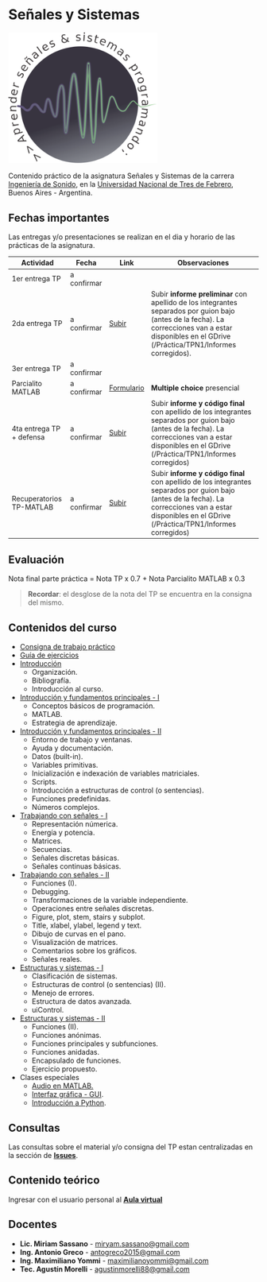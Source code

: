 # Señales y Sistemas

<img src="LogoPractica.png" class="center" width="300"/>

Contenido práctico de la asignatura Señales y Sistemas de la carrera [Ingeniería de Sonido](https://www.untref.edu.ar/carrera/ingenieria-de-sonido), en la [Universidad Nacional de Tres de Febrero](https://www.untref.edu.ar), Buenos Aires - Argentina.

## Fechas importantes
Las entregas y/o presentaciones se realizan en el dia y horario de las prácticas de la asignatura.

| Actividad | Fecha | Link | Observaciones
| ---------- | ---- | ---- | --------- |
| 1er entrega TP | a confirmar |  |
| 2da entrega TP | a confirmar | [Subir](https://www.dropbox.com/request/9YcAGMs2enpmEgz4JwPF)| Subir **informe preliminar** con apellido de los integrantes separados por guion bajo (antes de la fecha). La correcciones van a estar disponibles en el GDrive (/Práctica/TPN1/Informes corregidos).|
| 3er entrega TP | a confirmar | 
| Parcialito MATLAB | a confirmar | [Formulario](https://forms.gle/FhRTqopTm7CvU4uk7)| **Multiple choice** presencial |
| 4ta entrega TP + defensa | a confirmar |[Subir](https://www.dropbox.com/request/HL7I2C9RxEPRcj8X8d1I) | Subir **informe y código final** con apellido de los integrantes separados por guion bajo (antes de la fecha). La correcciones van a estar disponibles en el GDrive (/Práctica/TPN1/Informes corregidos)|
| Recuperatorios TP-MATLAB  | a confirmar |[Subir](https://www.dropbox.com/request/HL7I2C9RxEPRcj8X8d1I) | Subir **informe y código final** con apellido de los integrantes separados por guion bajo (antes de la fecha). La correcciones van a estar disponibles en el GDrive (/Práctica/TPN1/Informes corregidos)|

## Evaluación
Nota final parte práctica = Nota TP x 0.7 + Nota Parcialito MATLAB x 0.3

> **Recordar**: el desglose de la nota del TP se encuentra en la consigna del mismo.

## Contenidos del curso

* [Consigna de trabajo práctico](consigna_TP.pdf)
* [Guía de ejercicios](GUIA_DE_EJERCICIOS.pdf)
* [Introducción](https://docs.google.com/presentation/d/1gEb5sLCnzbIypZ-_O4A_d9vsVgYbpxo3E62I9krsjjM/edit?usp=sharing)
    * Organización.
    * Bibliografía.
    * Introducción al curso.
* [Introducción y fundamentos principales - I](https://htmlpreview.github.io/?https://github.com/maxiyommi/signal-systems/blob/master/Clase%2001%20-%20Introducci%C3%B3n%20y%20fundamentos%20principales/html/clase_01_a.html)
    * Conceptos básicos de programación.
    * MATLAB.
    * Estrategia de aprendizaje.
* [Introducción y fundamentos principales - II](https://htmlpreview.github.io/?https://github.com/maxiyommi/signal-systems/blob/master/Clase%2001%20-%20Introducci%C3%B3n%20y%20fundamentos%20principales/html/clase_01_b.html)
    * Entorno de trabajo y ventanas.
    * Ayuda y documentación.
    * Datos (built-in).
    * Variables primitivas.
    * Inicialización e indexación de variables matriciales.
    * Scripts.
    * Introducción a estructuras de control (o sentencias).
    * Funciones predefinidas.
    * Números complejos.
* [Trabajando con señales - I](https://htmlpreview.github.io/?https://github.com/maxiyommi/signal-systems/blob/master/Clase%2002%20-%20%20Trabajando%20con%20se%C3%B1ales/html/clase_02_a.html)
    * Representación númerica.
    * Energía y potencia.
    * Matrices.
    * Secuencias.
    * Señales discretas básicas.
    * Señales continuas básicas.
* [Trabajando con señales - II](https://htmlpreview.github.io/?https://github.com/maxiyommi/signal-systems/blob/master/Clase%2002%20-%20%20Trabajando%20con%20se%C3%B1ales/html/clase_02_b.html)
    * Funciones (I).
    * Debugging.
    * Transformaciones de la variable independiente.
    * Operaciones entre señales discretas.
    * Figure, plot, stem, stairs y subplot.
    * Title, xlabel, ylabel, legend y text.
    * Dibujo de curvas en el pano.
    * Visualización de matrices.
    * Comentarios sobre los gráficos.
    * Señales reales.
* [Estructuras y sistemas - I](https://htmlpreview.github.io/?https://github.com/maxiyommi/signal-systems/blob/master/Clase%2003%20-%20%20Estructuras%20y%20sistemas/html/clase_03_a.html)
    * Clasificación de sistemas.
    * Estructuras de control (o sentencias) (II).
    * Menejo de errores.
    * Estructura de datos avanzada.
    * uiControl.
* [Estructuras y sistemas - II](https://htmlpreview.github.io/?https://github.com/maxiyommi/signal-systems/blob/master/Clase%2003%20-%20%20Estructuras%20y%20sistemas/html/clase_03_b.html)
    * Funciones (II).
    * Funciones anónimas.
    * Funciones principales y subfunciones.
    * Funciones anidadas.
    * Encapsulado de funciones.
    * Ejercicio propuesto.
* Clases especiales
    * [Audio en MATLAB.](https://htmlpreview.github.io/?https://github.com/maxiyommi/signal-systems/blob/master/Clases%20especiales/Audio/LiveScript/html/ClaseEspecial_Audio.html)
    * [Interfaz gráfica - GUI](https://htmlpreview.github.io/?https://github.com/maxiyommi/signal-systems/blob/master/Clases%20especiales/Gui/LiveScript/html/ClaseEspecial_UI.html).
    * [Introducción a Python](https://github.com/infiniemlabs-acustica/python_introduccion).

## Consultas
Las consultas sobre el material y/o consigna del TP estan centralizadas en la sección de [**Issues**](https://github.com/maxiyommi/signal-systems/issues).

## Contenido teórico
Ingresar con el usuario personal al [**Aula virtual**](https://untrefpresencial.educativa.org/)

## Docentes

* **Lic. Miriam Sassano** - miryam.sassano@gmail.com
* **Ing. Antonio Greco** - antogreco2015@gmail.com
* **Ing. Maximiliano Yommi** - maximilianoyommi@gmail.com
* **Tec. Agustín Morelli** - agustinmorelli88@gmail.com

